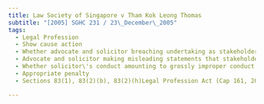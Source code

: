 ```yaml
---
title: Law Society of Singapore v Tham Kok Leong Thomas 
subtitle: "[2005] SGHC 231 / 23\_December\_2005"
tags:
  - Legal Profession
  - Show cause action
  - Whether advocate and solicitor breaching undertaking as stakeholder by prematurely releasing monies to client
  - Advocate and solicitor making misleading statements that stakeholder sums still intact
  - Whether solicitor\'s conduct amounting to grossly improper conduct or conduct unbefitting an advocate and solicitor
  - Appropriate penalty
  - Sections 83(1), 83(2)(b), 83(2)(h)Legal Profession Act (Cap 161, 2001 Rev Ed)

---
```


